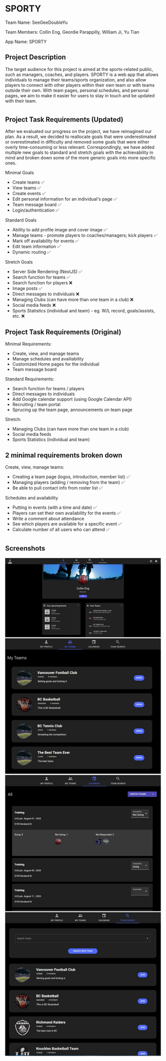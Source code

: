 # SPORTY

Team Name: SeeGeeDoubleYu

Team Members: Collin Eng, Geordie Parappilly, William Ji, Yu Tian

App Name: SPORTY


## Project Description
The target audience for this project is aimed at the sports-related public, such as managers, coaches, and players. SPORTY is a web app that allows individuals to manage their teams/sports organization, and also allow players to connect with other players within their own team or with teams outside their own. With team pages, personal schedules, and personal pages, we aim to make it easier for users to stay in touch and be updated with their team.
#

## Project Task Requirements (Updated)
After we evaluated our progress on the project, we have reimagined our plan. As a result, we decided to reallocate goals that were underestimated or overestimated in difficulty and removed some goals that were either overly time-consuming or less relevant. Correspondingly, we have added multiple new goals to standard and stretch goals with the achievability in mind and broken down some of the more generic goals into more specific ones.

Minimal Goals
- Create teams ✅
- View teams ✅
- Create events ✅
- Edit personal information for an individual's page ✅
- Team message board ✅
- Login/authentication ✅

Standard Goals
- Ability to add profile image and cover image ✅
- Manage teams - promote players to coaches/managers; kick players ✅
- Mark off availability for events ✅
- Edit team information ✅
- Dynamic routing ✅

Stretch Goals
- Server Side Rendering (NextJS) ✅
- Search function for teams ✅
- Search function for players ❌
- Image posts ✅
- Direct messages to individuals ❌
- Managing Clubs (can have more than one team in a club) ❌
- Social media feeds ❌
- Sports Statistics (individual and team) - eg. W/L record, goals/assists, etc. ❌

## Project Task Requirements (Original)
Minimal Requirements:
- Create, view, and manage teams
- Manage schedules and availiability
- Customized Home pages for the individual
- Team message board

Standard Requirements:
- Search function for teams / players
- Direct messages to individuals
- Add Google calendar support (using Google Calendar API)
- Recruiting / team portal
- Sprucing up the team page, announcements on team page

Stretch:
- Managing Clubs (can have more than one team in a club)
- Social media feeds
- Sports Statistics (individual and team)

## 2 minimal requirements broken down

Create, view, manage teams:
- Creating a team page (logos, introduction, member list) ✅
- Managing players (adding / removing from the team) ✅
- Be able to pull contact info from roster list ✅

Schedules and availability
- Putting in events (with a time and date) ✅
- Players can set their own availability for the events ✅
- Write a comment about attendance
- See which players are available for a specific event ✅
- Calculate number of all users who can attend ✅

#

## Screenshots
![Personal Home page](public/sporty1.jpg?raw=true)
![Team Home Page](public/sporty2.jpg?raw=true)
![Calendar Page](public/sporty3.jpg?raw=true)
![Team Search Page](public/sporty4.jpg?raw=true)

